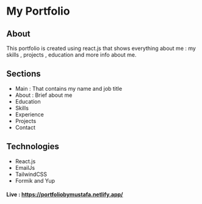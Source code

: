 # My Portfolio

## About

This portfolio is created using react.js that shows everything about me : my skills , projects , education and more info about me.

## Sections

- Main : That contains my name and job title
- About : Brief about me
- Education
- Skills
- Experience
- Projects
- Contact

## Technologies

- React.js
- EmailJs
- TailwindCSS
- Formik and Yup

#### Live : https://portfoliobymustafa.netlify.app/
